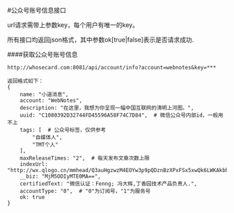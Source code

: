 #公众号账号信息接口

url请求需带上参数key，每个用户有唯一的key。

所有接口均返回json格式，其中参数ok[true|false]表示是否请求成功.

####获取公众号账号信息
```
http://whosecard.com:8081/api/account/info?account=webnotes&key=***

返回格式如下：
{
	name: "小道消息",
	account: "WebNotes",
	description: "在这里，我想为你呈现一幅中国互联网的清明上河图。",
	uuid: "C1080392D32744FD45596A58F74C7D84",  # 微信公众号内部id，一般用不上
	tags: [  # 公众号标签，仅供参考
		"自媒体人",
		"TMT个人"
	],
	maxReleaseTimes: "2",  # 每天发布文章次数上限
	indexUrl: "http://wx.qlogo.cn/mmhead/Q3auHgzwzM4EOYw3p9pQDznBzXPxFSx5xwQk6LWKAkbhPhHNQNgsCw/0",
	__biz: "MjM5ODIyMTE0MA==",
	certifiedText: "微信认证：Fenng; 冯大辉,丁香园技术产品负责人.",
	accountType: "0",  # "0"为订阅号，"1"为服务号
	ok: true
}
```